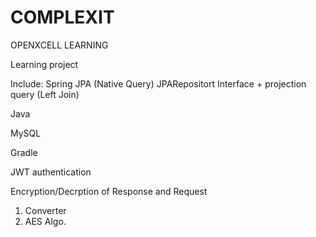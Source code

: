 # COMPLEXIT
OPENXCELL LEARNING

Learning project


Include:
Spring JPA (Native Query) JPARepositort Interface + projection query (Left Join)

Java 

MySQL

Gradle

JWT authentication


Encryption/Decrption of Response and Request
1) Converter
2) AES Algo.

